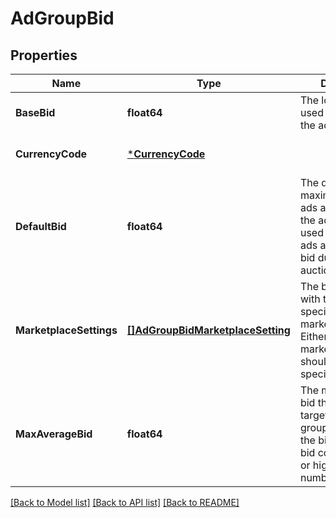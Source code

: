 # AdGroupBid

## Properties
Name | Type | Description | Notes
------------ | ------------- | ------------- | -------------
**BaseBid** | **float64** | The lower bound bid used for the ads in the ad group. | [optional] [default to null]
**CurrencyCode** | [***CurrencyCode**](CurrencyCode.md) |  | [optional] [default to null]
**DefaultBid** | **float64** | The default maximum bid for ads and targets in the ad group. This is used in sponsored ads as the maximum bid during the auction. | [optional] [default to null]
**MarketplaceSettings** | [**[]AdGroupBidMarketplaceSetting**](AdGroupBidMarketplaceSetting.md) | The bid associated with the ad group at specified marketplace level. Either one of bid or marketplaceSettings should always be specified | [optional] [default to null]
**MaxAverageBid** | **float64** | The max average bid that will be targeted on the ad group across all of the bids (a single bid could be lower or higher that this number). | [optional] [default to null]

[[Back to Model list]](../README.md#documentation-for-models) [[Back to API list]](../README.md#documentation-for-api-endpoints) [[Back to README]](../README.md)


